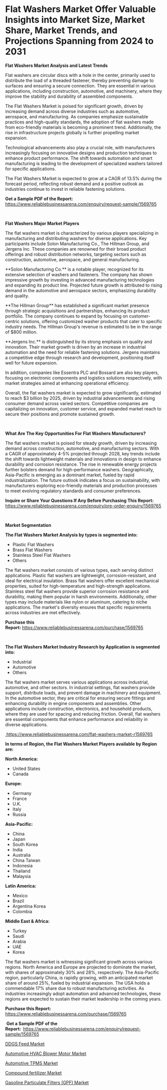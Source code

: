 <p><h1>Flat Washers Market Offer Valuable Insights into Market Size, Market Share, Market Trends, and Projections Spanning from 2024 to 2031</h1></p><p><strong>Flat Washers Market Analysis and Latest Trends</strong></p>
<p><p>Flat washers are circular discs with a hole in the center, primarily used to distribute the load of a threaded fastener, thereby preventing damage to surfaces and ensuring a secure connection. They are essential in various applications, including construction, automotive, and machinery, where they improve the stability and durability of assembled components.</p><p>The Flat Washers Market is poised for significant growth, driven by increasing demand across diverse industries such as automotive, aerospace, and manufacturing. As companies emphasize sustainable practices and high-quality standards, the adoption of flat washers made from eco-friendly materials is becoming a prominent trend. Additionally, the rise in infrastructure projects globally is further propelling market expansion.</p><p>Technological advancements also play a crucial role, with manufacturers increasingly focusing on innovative designs and production techniques to enhance product performance. The shift towards automation and smart manufacturing is leading to the development of specialized washers tailored for specific applications. </p><p>The Flat Washers Market is expected to grow at a CAGR of 13.5% during the forecast period, reflecting robust demand and a positive outlook as industries continue to invest in reliable fastening solutions.</p></p>
<p><strong>Get a Sample PDF of the Report:&nbsp;</strong> <a href="https://www.reliablebusinessarena.com/enquiry/request-sample/1569765?utm_campaign=1282&utm_medium=2&utm_source=Github&utm_content=ia&utm_term=14102024&utm_id=flat-washers">https://www.reliablebusinessarena.com/enquiry/request-sample/1569765</a></p>
<p>&nbsp;</p>
<p><strong>Flat Washers Major Market Players</strong></p>
<p><p>The flat washers market is characterized by various players specializing in manufacturing and distributing washers for diverse applications. Key participants include Solon Manufacturing Co., The Hillman Group, and Jergens Inc. These companies are renowned for their broad product offerings and robust distribution networks, targeting sectors such as construction, automotive, aerospace, and general manufacturing.</p><p>**Solon Manufacturing Co.** is a notable player, recognized for its extensive selection of washers and fasteners. The company has shown impressive growth by investing in advanced manufacturing technologies and expanding its product line. Projected future growth is attributed to rising demand in the automotive and aerospace sectors, emphasizing durability and quality.</p><p>**The Hillman Group** has established a significant market presence through strategic acquisitions and partnerships, enhancing its product portfolio. The company continues to expand by focusing on customer-centric solutions, offering customized washer products that cater to specific industry needs. The Hillman Group's revenue is estimated to be in the range of $800 million.</p><p>**Jergens Inc.** is distinguished by its strong emphasis on quality and innovation. Their market growth is driven by an increase in industrial automation and the need for reliable fastening solutions. Jergens maintains a competitive edge through research and development, positioning itself well for future expansion. </p><p>In addition, companies like Essentra PLC and Bossard are also key players, focusing on electronic components and logistics solutions respectively, with market strategies aimed at enhancing operational efficiency.</p><p>Overall, the flat washers market is expected to grow significantly, estimated to reach $3 billion by 2025, driven by industrial advancements and rising consumer demand across varied sectors. Competitive companies are capitalizing on innovation, customer service, and expanded market reach to secure their positions and promote sustained growth.</p></p>
<p>&nbsp;</p>
<p><strong>What Are The Key Opportunities For Flat Washers Manufacturers?</strong></p>
<p><p>The flat washers market is poised for steady growth, driven by increasing demand across construction, automotive, and manufacturing sectors. With a CAGR of approximately 4-5% projected through 2028, key trends include the shift towards lightweight materials and innovations in design to enhance durability and corrosion resistance. The rise in renewable energy projects further bolsters demand for high-performance washers. Geographically, Asia-Pacific is emerging as a dominant market, fueled by rapid industrialization. The future outlook indicates a focus on sustainability, with manufacturers exploring eco-friendly materials and production processes to meet evolving regulatory standards and consumer preferences.</p></p>
<p><strong>Inquire or Share Your Questions If Any Before Purchasing This Report:</strong> <a href="https://www.reliablebusinessarena.com/enquiry/pre-order-enquiry/1569765?utm_campaign=1282&utm_medium=2&utm_source=Github&utm_content=ia&utm_term=14102024&utm_id=flat-washers">https://www.reliablebusinessarena.com/enquiry/pre-order-enquiry/1569765</a></p>
<p>&nbsp;</p>
<p><strong>Market Segmentation</strong></p>
<p><strong>The Flat Washers Market Analysis by types is segmented into:</strong></p>
<p><ul><li>Plastic Flat Washers</li><li>Brass Flat Washers</li><li>Stainless Steel Flat Washers</li><li>Others</li></ul></p>
<p><p>The flat washers market consists of various types, each serving distinct applications. Plastic flat washers are lightweight, corrosion-resistant, and ideal for electrical insulation. Brass flat washers offer excellent mechanical properties, suited for high-temperature and high-strength applications. Stainless steel flat washers provide superior corrosion resistance and durability, making them popular in harsh environments. Additionally, other types may include materials like nylon or aluminum, catering to niche applications. The market's diversity ensures that specific requirements across industries are met effectively.</p></p>
<p><strong>Purchase this Report:&nbsp;</strong><a href="https://www.reliablebusinessarena.com/purchase/1569765?utm_campaign=1282&utm_medium=2&utm_source=Github&utm_content=ia&utm_term=14102024&utm_id=flat-washers">https://www.reliablebusinessarena.com/purchase/1569765</a></p>
<p>&nbsp;</p>
<p><strong>The Flat Washers Market Industry Research by Application is segmented into:</strong></p>
<p><ul><li>Industrial</li><li>Automotive</li><li>Others</li></ul></p>
<p><p>The flat washers market serves various applications across industrial, automotive, and other sectors. In industrial settings, flat washers provide support, distribute loads, and prevent damage in machinery and equipment. In the automotive sector, they are critical for ensuring secure fittings and enhancing durability in engine components and assemblies. Other applications include construction, electronics, and household products, where they are used for spacing and reducing friction. Overall, flat washers are essential components that enhance performance and reliability in diverse applications.</p></p>
<p><a href="https://www.reliablebusinessarena.com/flat-washers-market-r1569765?utm_campaign=1282&utm_medium=2&utm_source=Github&utm_content=ia&utm_term=14102024&utm_id=flat-washers">&nbsp;https://www.reliablebusinessarena.com/flat-washers-market-r1569765</a></p>
<p><strong>In terms of Region, the Flat Washers Market Players available by Region are:</strong></p>
<p>
    <p> <strong> North America: </strong>
        <ul>
            <li>United States</li>
            <li>Canada</li>
        </ul>
        </p> 
    <p> <strong> Europe: </strong>
        <ul>
            <li>Germany</li>
            <li>France</li>
            <li>U.K.</li>
            <li>Italy</li>
            <li>Russia</li>
        </ul>
        </p> 
    <p> <strong> Asia-Pacific: </strong>
        <ul>
            <li>China</li>
            <li>Japan</li>
            <li>South Korea</li>
            <li>India</li>
            <li>Australia</li>
            <li>China Taiwan</li>
            <li>Indonesia</li>
            <li>Thailand</li>
            <li>Malaysia</li>
        </ul>
        </p> 
    <p> <strong> Latin America: </strong>
        <ul>
            <li>Mexico</li>
            <li>Brazil</li>
            <li>Argentina Korea</li>
            <li>Colombia</li>
        </ul>
        </p> 
    <p> <strong> Middle East & Africa: </strong>
        <ul>
            <li>Turkey</li>
            <li>Saudi</li>
            <li>Arabia</li>
            <li>UAE</li>
            <li>Korea</li>
        </ul>
    </p>
    </p>
<p><p>The flat washers market is witnessing significant growth across various regions. North America and Europe are projected to dominate the market, with shares of approximately 30% and 28%, respectively. The Asia-Pacific region, particularly China, is rapidly growing, with an anticipated market share of around 25%, fueled by industrial expansion. The USA holds a commendable 17% share due to robust manufacturing activities. As industries increasingly adopt automation and advanced technologies, these regions are expected to sustain their market leadership in the coming years.</p></p>
<p><strong>Purchase this Report: </strong><a href="https://www.reliablebusinessarena.com/purchase/1569765?utm_campaign=1282&utm_medium=2&utm_source=Github&utm_content=ia&utm_term=14102024&utm_id=flat-washers">https://www.reliablebusinessarena.com/purchase/1569765</a></p>
<p>&nbsp;<strong>Get a Sample PDF of the Report:&nbsp;&nbsp;</strong><a href="https://www.reliablebusinessarena.com/enquiry/request-sample/1569765?utm_campaign=1282&utm_medium=2&utm_source=Github&utm_content=ia&utm_term=14102024&utm_id=flat-washers">https://www.reliablebusinessarena.com/enquiry/request-sample/1569765</a></p>
<p><strong></strong></p>
<p><p><a href="https://www.linkedin.com/pulse/navigating-global-ddgs-feed-market-landscape-trends-forecasts-esjkf?trk=public_post_embed_feed-article-content&utm_campaign=1282&utm_medium=2&utm_source=Github&utm_content=ia&utm_term=14102024&utm_id=flat-washers">DDGS Feed Market</a></p><p><a href="https://www.linkedin.com/pulse/global-automotive-hvac-blower-motor-market-exploring-share-trends-08w8f?trk=public_post_embed_feed-article-content&utm_campaign=1282&utm_medium=2&utm_source=Github&utm_content=ia&utm_term=14102024&utm_id=flat-washers">Automotive HVAC Blower Motor Market</a></p><p><a href="https://www.linkedin.com/pulse/automotive-tpms-market-global-trends-forecast-2024--h8yaf?trk=public_post_embed_feed-article-content&utm_campaign=1282&utm_medium=2&utm_source=Github&utm_content=ia&utm_term=14102024&utm_id=flat-washers">Automotive TPMS Market</a></p><p><a href="https://www.linkedin.com/pulse/comprehensive-compound-fertilizer-market-report-regional-analysis-fwyif?trk=public_post_embed_feed-article-content&utm_campaign=1282&utm_medium=2&utm_source=Github&utm_content=ia&utm_term=14102024&utm_id=flat-washers">Compound fertilizer Market</a></p><p><a href="https://www.linkedin.com/pulse/gasoline-particulate-filters-gpf-industry-sector-market-dynamics-qiprf?trk=public_post_embed_feed-article-content&utm_campaign=1282&utm_medium=2&utm_source=Github&utm_content=ia&utm_term=14102024&utm_id=flat-washers">Gasoline Particulate Filters (GPF) Market</a></p></p>